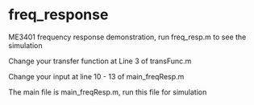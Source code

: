 # freq_response
ME3401 frequency response demonstration, run freq_resp.m to see the simulation

Change your transfer function at Line 3 of transFunc.m

Change your input at line 10 - 13 of main_freqResp.m

The main file is main_freqResp.m, run this file for simulation
